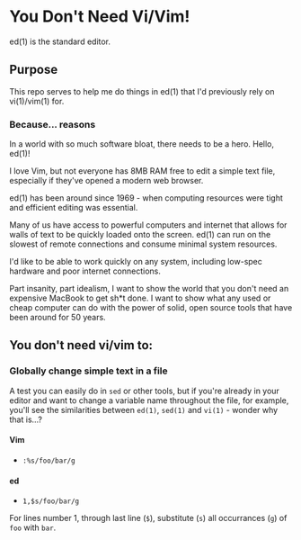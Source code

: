 # You Don't Need Vi/Vim!

ed(1) is the standard editor.

## Purpose

This repo serves to help me do things in ed(1) that I'd previously rely on vi(1)/vim(1) for. 

### Because... reasons

In a world with so much software bloat, there needs to be a hero. Hello, ed(1)!

I love Vim, but not everyone has 8MB RAM free to edit a simple text file, especially if they've opened a modern web browser.

ed(1) has been around since 1969 - when computing resources were tight and efficient editing was essential. 

Many of us have access to powerful computers and internet that allows for walls of text to be quickly loaded onto the screen. ed(1) can run on the slowest of remote connections and consume minimal system resources. 

I'd like to be able to work quickly on any system, including low-spec hardware and poor internet connections.

Part insanity, part idealism, I want to show the world that you don't need an expensive MacBook to get sh*t done. I want to show what any used or cheap computer can do with the power of solid, open source tools that have been around for 50 years.

## You don't need vi/vim to:

### Globally change simple text in a file
A test you can easily do in `sed` or other tools, but if you're already in your editor and want to change a variable name throughout the file, for example, you'll see the similarities between `ed(1)`, `sed(1)` and `vi(1)` - wonder why that is...?

#### Vim

 - `:%s/foo/bar/g`

#### ed

 - `1,$s/foo/bar/g`

For lines number 1, through last line (`$`), substitute (`s`) all occurrances (`g`) of `foo` with `bar`.
